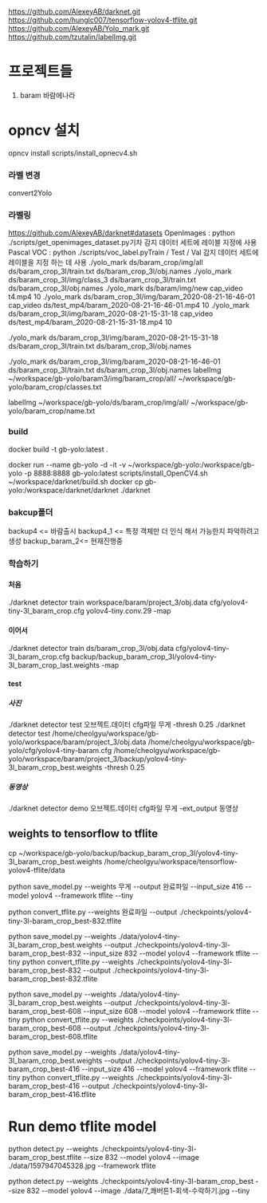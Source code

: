 
https://github.com/AlexeyAB/darknet.git
https://github.com/hunglc007/tensorflow-yolov4-tflite.git
https://github.com/AlexeyAB/Yolo_mark.git
https://github.com/tzutalin/labelImg.git

# 프로젝트들
1. baram 바람에나라

# opncv 설치
opncv install
scripts/install_opnecv4.sh
### 라벨 변경
convert2Yolo


### 라벨링
https://github.com/AlexeyAB/darknet#datasets
OpenImages : python ./scripts/get_openimages_dataset.py기차 감지 데이터 세트에 레이블 지정에 사용
Pascal VOC : python ./scripts/voc_label.pyTrain / Test / Val 감지 데이터 세트에 레이블을 지정 하는 데 사용
./yolo_mark ds/baram_crop/img/all ds/baram_crop_3l/train.txt ds/baram_crop_3l/obj.names
./yolo_mark ds/baram_crop_3l/img/class_3 ds/baram_crop_3l/train.txt ds/baram_crop_3l/obj.names
./yolo_mark ds/baram/img/new cap_video t4.mp4 10
./yolo_mark ds/baram_crop_3l/img/baram_2020-08-21-16-46-01 cap_video ds/test_mp4/baram_2020-08-21-16-46-01.mp4 10
./yolo_mark ds/baram_crop_3l/img/baram_2020-08-21-15-31-18 cap_video ds/test_mp4/baram_2020-08-21-15-31-18.mp4 10

./yolo_mark ds/baram_crop_3l/img/baram_2020-08-21-15-31-18 ds/baram_crop_3l/train.txt ds/baram_crop_3l/obj.names


./yolo_mark ds/baram_crop_3l/img/baram_2020-08-21-16-46-01 ds/baram_crop_3l/train.txt ds/baram_crop_3l/obj.names
labelImg ~/workspace/gb-yolo/baram3/img/baram_crop/all/ ~/workspace/gb-yolo/baram_crop/classes.txt

labelImg ~/workspace/gb-yolo/ds/baram_crop/img/all/ ~/workspace/gb-yolo/baram_crop/name.txt

### build 
docker build -t gb-yolo:latest .  

docker run  --name gb-yolo -d -it -v ~/workspace/gb-yolo:/workspace/gb-yolo -p 8888:8888  gb-yolo:latest
scripts/install_OpenCV4.sh
~/workspace/darknet/build.sh
docker cp gb-yolo:/workspace/darknet/darknet ./darknet

### bakcup폴더
backup4 <= 바람출시
backup4_1 <= 특정 객체만 더 인식 해서 가능한지 파악하려고 생성
backup_baram_2<= 현재진행중


### 학습하기
#### 처음
./darknet detector train workspace/baram/project_3/obj.data cfg/yolov4-tiny-3l_baram_crop.cfg yolov4-tiny.conv.29  -map
#### 이어서
./darknet detector train ds/baram_crop_3l/obj.data cfg/yolov4-tiny-3l_baram_crop.cfg backup/backup_baram_crop_3l/yolov4-tiny-3l_baram_crop_last.weights  -map 
#### test
##### 사진
./darknet detector test 오브젝트.데이터 cfg파일 무게 -thresh 0.25
./darknet detector test /home/cheolgyu/workspace/gb-yolo/workspace/baram/project_3/obj.data  /home/cheolgyu/workspace/gb-yolo/cfg/yolov4-tiny-baram.cfg  /home/cheolgyu/workspace/gb-yolo/workspace/baram/project_3/backup/yolov4-tiny-3l_baram_crop_best.weights -thresh 0.25
##### 동영상
./darknet detector demo 오브젝트.데이터 cfg파일 무게  -ext_output 동영상

## weights to tensorflow  to tflite
cp ~/workspace/gb-yolo/backup/backup_baram_crop_3l/yolov4-tiny-3l_baram_crop_best.weights /home/cheolgyu/workspace/tensorflow-yolov4-tflite/data

python save_model.py --weights 무게 --output  완료파일 --input_size 416 --model yolov4 --framework tflite --tiny


python convert_tflite.py --weights 완료파일 --output ./checkpoints/yolov4-tiny-3l-baram_crop_best-832.tflite

python save_model.py --weights ./data/yolov4-tiny-3l_baram_crop_best.weights --output ./checkpoints/yolov4-tiny-3l-baram_crop_best-832 --input_size 832 --model yolov4 --framework tflite --tiny
python convert_tflite.py --weights ./checkpoints/yolov4-tiny-3l-baram_crop_best-832 --output ./checkpoints/yolov4-tiny-3l-baram_crop_best-832.tflite

python save_model.py --weights ./data/yolov4-tiny-3l_baram_crop_best.weights --output ./checkpoints/yolov4-tiny-3l-baram_crop_best-608 --input_size 608 --model yolov4 --framework tflite --tiny
python convert_tflite.py --weights ./checkpoints/yolov4-tiny-3l-baram_crop_best-608 --output ./checkpoints/yolov4-tiny-3l-baram_crop_best-608.tflite

python save_model.py --weights ./data/yolov4-tiny-3l_baram_crop_best.weights --output ./checkpoints/yolov4-tiny-3l-baram_crop_best-416 --input_size 416 --model yolov4 --framework tflite --tiny
python convert_tflite.py --weights ./checkpoints/yolov4-tiny-3l-baram_crop_best-416 --output ./checkpoints/yolov4-tiny-3l-baram_crop_best-416.tflite


# Run demo tflite model

python detect.py --weights ./checkpoints/yolov4-tiny-3l-baram_crop_best.tflite --size 832 --model yolov4 --image ./data/1597947045328.jpg --framework tflite

python detect.py --weights ./checkpoints/yolov4-tiny-3l-baram_crop_best --size 832 --model yolov4 --image ./data/7_쾌버튼1-회색-수락하기.jpg --tiny

